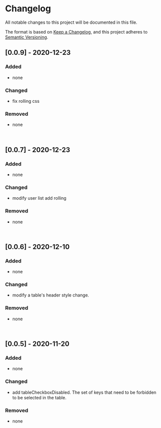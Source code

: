 # Changelog
All notable changes to this project will be documented in this file.

The format is based on [Keep a Changelog](https://keepachangelog.com/en/1.0.0/),
and this project adheres to [Semantic Versioning](https://semver.org/spec/v2.0.0.html).

## [0.0.9] - 2020-12-23

### Added

- none

### Changed

- fix rolling css

### Removed

- none

&nbsp;

## [0.0.7] - 2020-12-23

### Added

- none

### Changed

- modify user list add rolling

### Removed

- none

&nbsp;

## [0.0.6] - 2020-12-10

### Added

- none

### Changed

- modify a table's header style change.

### Removed

- none

&nbsp;

## [0.0.5] - 2020-11-20

### Added

- none

### Changed

- add tableCheckboxDisabled. The set of keys that need to be forbidden to be selected in the table.

### Removed

- none

&nbsp;


